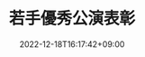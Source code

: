 ---
# Documentation: https://wowchemy.com/docs/managing-content/

title: "若手優秀公演表彰"
summary: ""
authors: ["admin"]
tags:
- RL
- Python
categories: []
date: 2022-12-18T16:17:42+09:00

# Optional external URL for project (replaces project detail page).
external_link: "https://www.jsme.or.jp/conference/biofrconf22/"

# Featured image
# To use, add an image named `featured.jpg/png` to your page's folder.
# Focal points: Smart, Center, TopLeft, Top, TopRight, Left, Right, BottomLeft, Bottom, BottomRight.
image:
  caption: ""
  focal_point: ""
  preview_only: false

# Custom links (optional).
#   Uncomment and edit lines below to show custom links.
# links:
# - name: Follow
#   url: https://twitter.com
#   icon_pack: fab
#   icon: twitter

url_code: ""
url_pdf: ""
url_slides: ""
url_video: ""

# Slides (optional).
#   Associate this project with Markdown slides.
#   Simply enter your slide deck's filename without extension.
#   E.g. `slides = "example-slides"` references `content/slides/example-slides.md`.
#   Otherwise, set `slides = ""`.
slides: ""
---